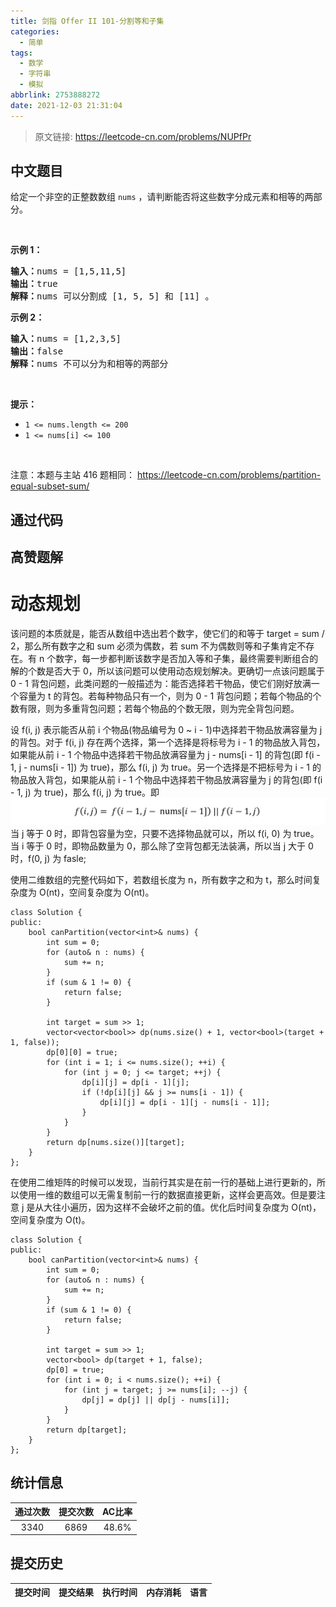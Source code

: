 ```yaml
---
title: 剑指 Offer II 101-分割等和子集
categories:
  - 简单
tags:
  - 数学
  - 字符串
  - 模拟
abbrlink: 2753888272
date: 2021-12-03 21:31:04
---
```


> 原文链接: https://leetcode-cn.com/problems/NUPfPr




## 中文题目
<div><p>给定一个非空的正整数数组 <code>nums</code> ，请判断能否将这些数字分成元素和相等的两部分。</p>

<p>&nbsp;</p>

<p><strong>示例&nbsp;1：</strong></p>

<pre>
<strong>输入：</strong>nums = [1,5,11,5]
<strong>输出：</strong>true
<strong>解释：</strong>nums<strong> </strong>可以分割成 [1, 5, 5] 和 [11] 。</pre>

<p><strong>示例&nbsp;2：</strong></p>

<pre>
<strong>输入：</strong>nums = [1,2,3,5]
<strong>输出：</strong>false
<strong>解释：</strong>nums<strong> </strong>不可以分为和相等的两部分
</pre>

<p>&nbsp;</p>

<p><meta charset="UTF-8" /></p>

<p><strong>提示：</strong></p>

<ul>
	<li><code>1 &lt;= nums.length &lt;= 200</code></li>
	<li><code>1 &lt;= nums[i] &lt;= 100</code></li>
</ul>

<p>&nbsp;</p>

<p><meta charset="UTF-8" />注意：本题与主站 416&nbsp;题相同：&nbsp;<a href="https://leetcode-cn.com/problems/partition-equal-subset-sum/">https://leetcode-cn.com/problems/partition-equal-subset-sum/</a></p>
</div>

## 通过代码
<RecoDemo>
</RecoDemo>


## 高赞题解
# **动态规划**
该问题的本质就是，能否从数组中选出若个数字，使它们的和等于 target = sum / 2，那么所有数字之和 sum 必须为偶数，若 sum 不为偶数则等和子集肯定不存在。有 n 个数字，每一步都判断该数字是否加入等和子集，最终需要判断组合的解的个数是否大于 0，所以该问题可以使用动态规划解决。更确切一点该问题属于 0 - 1 背包问题，此类问题的一般描述为：能否选择若干物品，使它们刚好放满一个容量为 t 的背包。若每种物品只有一个，则为 0 - 1 背包问题；若每个物品的个数有限，则为多重背包问题；若每个物品的个数无限，则为完全背包问题。

设 f(i, j) 表示能否从前 i 个物品(物品编号为 0 ~ i - 1)中选择若干物品放满容量为 j 的背包。对于 f(i, j) 存在两个选择，第一个选择是将标号为 i - 1 的物品放入背包，如果能从前 i - 1 个物品中选择若干物品放满容量为 j - nums[i - 1] 的背包(即 f(i - 1, j - nums[i - 1]) 为 true)，那么 f(i, j) 为 true。另一个选择是不把标号为 i - 1 的物品放入背包，如果能从前 i - 1 个物品中选择若干物品放满容量为 j 的背包(即 f(i - 1, j) 为 true)，那么 f(i, j) 为 true。即
![image.png](../images/NUPfPr-0.png)
当 j 等于 0 时，即背包容量为空，只要不选择物品就可以，所以 f(i, 0) 为 true。当 i 等于 0 时，即物品数量为 0，那么除了空背包都无法装满，所以当 j 大于 0 时，f(0, j) 为 fasle;

使用二维数组的完整代码如下，若数组长度为 n，所有数字之和为 t，那么时间复杂度为 O(nt)，空间复杂度为 O(nt)。
```
class Solution {
public:
    bool canPartition(vector<int>& nums) {
        int sum = 0;
        for (auto& n : nums) {
            sum += n;
        }
        if (sum & 1 != 0) {
            return false;
        }

        int target = sum >> 1;
        vector<vector<bool>> dp(nums.size() + 1, vector<bool>(target + 1, false));
        dp[0][0] = true;
        for (int i = 1; i <= nums.size(); ++i) {
            for (int j = 0; j <= target; ++j) {
                dp[i][j] = dp[i - 1][j];
                if (!dp[i][j] && j >= nums[i - 1]) {
                    dp[i][j] = dp[i - 1][j - nums[i - 1]];
                }
            }
        }
        return dp[nums.size()][target];
    }
};
```
在使用二维矩阵的时候可以发现，当前行其实是在前一行的基础上进行更新的，所以使用一维的数组可以无需复制前一行的数据直接更新，这样会更高效。但是要注意 j 是从大往小遍历，因为这样不会破坏之前的值。优化后时间复杂度为 O(nt)，空间复杂度为 O(t)。

```
class Solution {
public:
    bool canPartition(vector<int>& nums) {
        int sum = 0;
        for (auto& n : nums) {
            sum += n;
        }
        if (sum & 1 != 0) {
            return false;
        }

        int target = sum >> 1;
        vector<bool> dp(target + 1, false);
        dp[0] = true;
        for (int i = 0; i < nums.size(); ++i) {
            for (int j = target; j >= nums[i]; --j) {
                dp[j] = dp[j] || dp[j - nums[i]];
            }
        }
        return dp[target];
    }
};
```


## 统计信息
| 通过次数 | 提交次数 | AC比率 |
| :------: | :------: | :------: |
|    3340    |    6869    |   48.6%   |

## 提交历史
| 提交时间 | 提交结果 | 执行时间 |  内存消耗  | 语言 |
| :------: | :------: | :------: | :--------: | :--------: |
